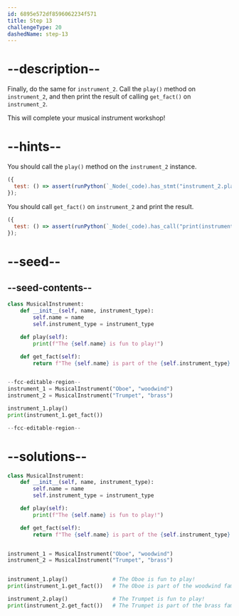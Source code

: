 ```yaml
---
id: 6895e572df8596062234f571
title: Step 13
challengeType: 20
dashedName: step-13
---
```


# --description--

Finally, do the same for `instrument_2`. Call the `play()` method on `instrument_2`, and then print the result of calling `get_fact()` on `instrument_2`.

This will complete your musical instrument workshop!

# --hints--

You should call the `play()` method on the `instrument_2` instance.

```js
({
  test: () => assert(runPython(`_Node(_code).has_stmt("instrument_2.play()")`))
});
```

You should call `get_fact()` on `instrument_2` and print the result.

```js
({
  test: () => assert(runPython(`_Node(_code).has_call("print(instrument_2.get_fact())")`))
});
```

# --seed--

## --seed-contents--

```py
class MusicalInstrument:
    def __init__(self, name, instrument_type):
        self.name = name
        self.instrument_type = instrument_type

    def play(self):
        print(f"The {self.name} is fun to play!")

    def get_fact(self):
        return f"The {self.name} is part of the {self.instrument_type} family of instruments."


--fcc-editable-region--
instrument_1 = MusicalInstrument("Oboe", "woodwind")
instrument_2 = MusicalInstrument("Trumpet", "brass")

instrument_1.play()
print(instrument_1.get_fact())

--fcc-editable-region--
```

# --solutions--

```py
class MusicalInstrument:
    def __init__(self, name, instrument_type):
        self.name = name
        self.instrument_type = instrument_type

    def play(self):
        print(f"The {self.name} is fun to play!")

    def get_fact(self):
        return f"The {self.name} is part of the {self.instrument_type} family of instruments."


instrument_1 = MusicalInstrument("Oboe", "woodwind")
instrument_2 = MusicalInstrument("Trumpet", "brass")


instrument_1.play()              # The Oboe is fun to play!
print(instrument_1.get_fact())   # The Oboe is part of the woodwind family of instruments.

instrument_2.play()              # The Trumpet is fun to play!
print(instrument_2.get_fact())   # The Trumpet is part of the brass family of instruments.
```
